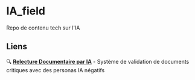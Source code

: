 # IA_field
Repo de contenu tech sur l'IA

## Liens

🔍 **[Relecture Documentaire par IA](doc_review/README.md)** - Système de validation de documents critiques avec des personas IA négatifs
